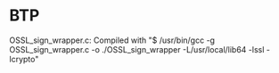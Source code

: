 # BTP
OSSL_sign_wrapper.c: 
Compiled with 
"$ /usr/bin/gcc -g OSSL_sign_wrapper.c -o ./OSSL_sign_wrapper -L/usr/local/lib64 -lssl -lcrypto"
